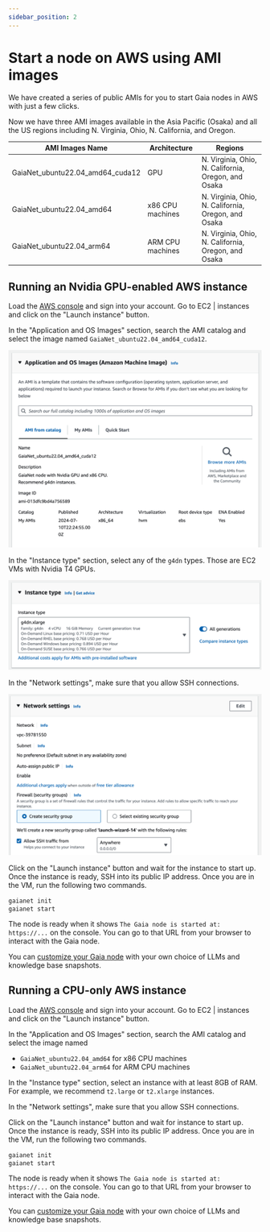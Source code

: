 ```yaml
---
sidebar_position: 2
---
```


# Start a node on AWS using AMI images

We have created a series of public AMIs for you to start Gaia nodes in AWS with just a few clicks.

Now we have three AMI images available in the Asia Pacific (Osaka) and all the US regions including N. Virginia, Ohio, N. California, and Oregon.

| AMI Images Name                  | Architecture                                                                                                                  | Regions                                                 |
|----------------------------------|-------------------------------------------------------------------------------------------------------------------------------|---------------------------------------------------------|
| GaiaNet_ubuntu22.04_amd64_cuda12 | GPU                                                                                                                           | N. Virginia, Ohio, N. California, Oregon, and Osaka |
| GaiaNet_ubuntu22.04_amd64        | x86 CPU machines                                                                                                              | N. Virginia, Ohio, N. California, Oregon, and Osaka |
| GaiaNet_ubuntu22.04_arm64        | ARM CPU machines                                                                                                              | N. Virginia, Ohio, N. California, Oregon, and Osaka |


## Running an Nvidia GPU-enabled AWS instance

Load the [AWS console](https://aws.amazon.com/console/) and sign into your account. Go to EC2 | instances and 
click on the "Launch instance" button.

In the "Application and OS Images" section, search the AMI catalog and select the image named `GaiaNet_ubuntu22.04_amd64_cuda12`.

![](aws_ami.png)

In the "Instance type" section, select any of the `g4dn` types. Those are EC2 VMs with Nvidia T4 GPUs.

![](aws_instance_type.png)

In the "Network settings", make sure that you allow SSH connections.

![](aws_network.png)

Click on the "Launch instance" button and wait for the instance to start up. Once the instance is ready, SSH
into its public IP address. Once you are in the VM, run the following two commands.

```
gaianet init
gaianet start
```

The node is ready when it shows `The Gaia node is started at: https://...` on the console.
You can go to that URL from your browser to interact with the Gaia node.

You can [customize your Gaia node](../customize.md) with your own choice of LLMs and knowledge base snapshots.

## Running a CPU-only AWS instance

Load the [AWS console](https://aws.amazon.com/console/) and sign into your account. Go to EC2 | instances and 
click on the "Launch instance" button.

In the "Application and OS Images" section, search the AMI catalog and select the image named 

* `GaiaNet_ubuntu22.04_amd64` for x86 CPU machines
* `GaiaNet_ubuntu22.04_arm64` for ARM CPU machines

In the "Instance type" section, select an instance with at least 8GB of RAM. For example, we recommend `t2.large` or `t2.xlarge` instances.

In the "Network settings", make sure that you allow SSH connections.

Click on the "Launch instance" button and wait for instance to start up. Once the instance is ready, SSH
into its public IP address. Once you are in the VM, run the following two commands.

```
gaianet init
gaianet start
```

The node is ready when it shows `The Gaia node is started at: https://...` on the console.
You can go to that URL from your browser to interact with the Gaia node.

You can [customize your Gaia node](../customize.md) with your own choice of LLMs and knowledge base snapshots.